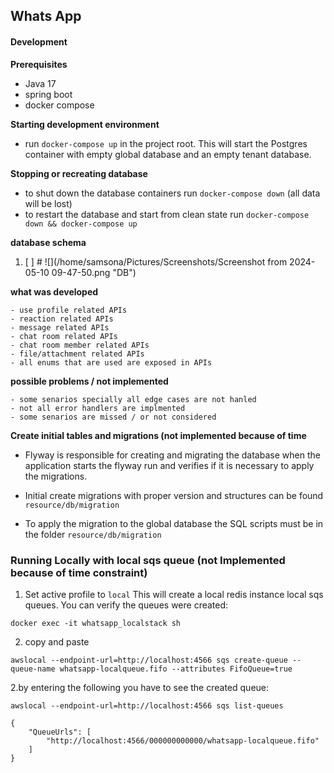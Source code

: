 ## Whats App

#### Development

__Prerequisites__

- Java 17
- spring boot
- docker compose

__Starting development environment__

- run `docker-compose up` in the project root. This will start the Postgres container with empty global database and an empty tenant database.

__Stopping or recreating database__

- to shut down the database containers run `docker-compose down` (all data will be lost)
- to restart the database and start from clean state run `docker-compose down && docker-compose up`

__database schema__

1. [ ] # ![](/home/samsona/Pictures/Screenshots/Screenshot from 2024-05-10 09-47-50.png "DB")

__what was developed__
```
- use profile related APIs
- reaction related APIs
- message related APIs
- chat room related APIs
- chat room member related APIs
- file/attachment related APIs
- all enums that are used are exposed in APIs

```

__possible problems / not implemented__
```
- some senarios specially all edge cases are not hanled
- not all error handlers are implmented
- some senarios are missed / or not considered

```
__Create initial tables and migrations (not implemented because of time__

- Flyway is responsible for creating and migrating the database when the application starts the flyway run and verifies if it is necessary to apply the migrations.

- Initial create migrations with proper version and structures can be found `resource/db/migration`

- To apply the migration to the global database the SQL scripts must be in the folder `resource/db/migration`

### Running Locally with local sqs queue (not Implemented because of time constraint)
1. Set active profile to `local`
This will create a local redis instance local sqs queues. You can verify the queues were created:
```shell
docker exec -it whatsapp_localstack sh
```
2. copy and paste
```shell
awslocal --endpoint-url=http://localhost:4566 sqs create-queue --queue-name whatsapp-localqueue.fifo --attributes FifoQueue=true
```

2.by entering the following you have to see the created queue:
```shell
awslocal --endpoint-url=http://localhost:4566 sqs list-queues
```
```shell
{
    "QueueUrls": [
        "http://localhost:4566/000000000000/whatsapp-localqueue.fifo"
    ]
}
```